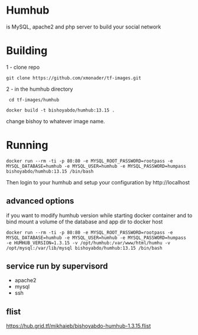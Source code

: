 # Humhub

is MySQL, apache2 and php server to build your social network 

# Building 

1 - clone repo 

```
git clone https://github.com/xmonader/tf-images.git

```

2 - in the humhub directory

` cd tf-images/humhub`

`docker build -t bishoyabdo/humhub:13.15 .`

change bishoy to whatever image name.

# Running

```
docker run --rm -ti -p 80:80 -e MYSQL_ROOT_PASSWORD=rootpass -e MYSQL_DATABASE=humhub -e MYSQL_USER=humhub -e MYSQL_PASSWORD=humpass  bishoyabdo/humhub:13.15 /bin/bash
```
Then login to your humhub and setup your configuration by http://localhost

## advanced options

if you want to modify humhub version while starting docker container and to bind mount a volume of the database and app dir to docker host

```
docker run --rm -ti -p 80:80 -e MYSQL_ROOT_PASSWORD=rootpass -e MYSQL_DATABASE=humhub -e MYSQL_USER=humhub -e MYSQL_PASSWORD=humpass  -e HUMHUB_VERSION=1.3.15 -v /opt/humhub:/var/www/html/humhu -v /opt/mysql:/var/lib/mysql bishoyabdo/humhub:13.15 /bin/bash

```
## service run by supervisord
- apache2
- mysql
- ssh

## flist 

https://hub.grid.tf/mikhaieb/bishoyabdo-humhub-1.3.15.flist
 
